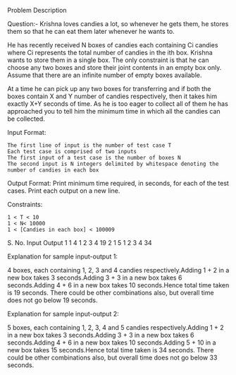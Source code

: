 Problem Description

Question:- Krishna loves candies a lot, so whenever he gets them, he stores them so that he can eat them later whenever he wants to.

He has recently received N boxes of candies each containing Ci candies where Ci represents the total number of candies in the ith box. Krishna wants to store them in a single box. The only constraint is that he can choose any two boxes and store their joint contents in an empty box only. Assume that there are an infinite number of empty boxes available.

At a time he can pick up any two boxes for transferring and if both the boxes contain X and Y number of candies respectively, then it takes him exactly X+Y seconds of time. As he is too eager to collect all of them he has approached you to tell him the minimum time in which all the candies can be collected.

Input Format:

    The first line of input is the number of test case T
    Each test case is comprised of two inputs
    The first input of a test case is the number of boxes N
    The second input is N integers delimited by whitespace denoting the number of candies in each box

Output Format: Print minimum time required, in seconds, for each of the test cases. Print each output on a new line.

Constraints:

    1 < T < 10
    1 < N< 10000
    1 < [Candies in each box] < 100009

S. No.	Input	Output
1	1
4
1 2 3 4	19
2	1
5
1 2 3 4	34

Explanation for sample input-output 1:

4 boxes, each containing 1, 2, 3 and 4 candies respectively.Adding 1 + 2 in a new box takes 3 seconds.Adding 3 + 3 in a new box takes 6 seconds.Adding 4 + 6 in a new box takes 10 seconds.Hence total time taken is 19 seconds. There could be other combinations also, but overall time does not go below 19 seconds.

Explanation for sample input-output 2:

5 boxes, each containing 1, 2, 3, 4 and 5 candies respectively.Adding 1 + 2 in a new box takes 3 seconds.Adding 3 + 3 in a new box takes 6 seconds.Adding 4 + 6 in a new box takes 10 seconds.Adding 5 + 10 in a new box takes 15 seconds.Hence total time taken is 34 seconds. There could be other combinations also, but overall time does not go below 33 seconds.
